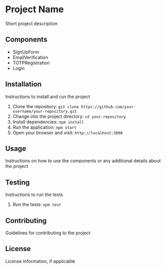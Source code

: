 # Project Name

Short project description

## Components

- SignUpForm
- EmailVerification
- TOTPRegistration
- Login

## Installation

Instructions to install and run the project

1. Clone the repository: `git clone https://github.com/your-username/your-repository.git`
2. Change into the project directory: `cd your-repository`
3. Install dependencies: `npm install`
4. Run the application: `npm start`
5. Open your browser and visit: `http://localhost:3000`

## Usage

Instructions on how to use the components or any additional details about the project

## Testing

Instructions to run the tests

1. Run the tests: `npm test`

## Contributing

Guidelines for contributing to the project

## License

License information, if applicable
